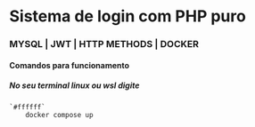 # **Sistema de login com PHP puro**

### MYSQL | JWT | HTTP METHODS | DOCKER

#### Comandos para funcionamento

##### No seu terminal linux ou wsl digite
```
`#ffffff`
    docker compose up
```
